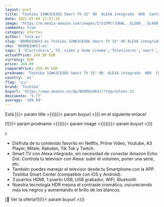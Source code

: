 ```yaml
---
layout: post
title: 'Toshiba 32WK3C63DG Smart TV 32" HD  ALEXA integrado  HDR  Control voz  SAT  Bluetooth  comp. "Hey Google". Dolby Audio  DTS.'
date: 2022-07-09 17:57:14
image: 'https://m.media-amazon.com/images/I/51VMtrJU6WL._SL500_._SL400_.jpg'
comments: true
category: ofertas
author: 'tole.es'
slug: 'B09RQ1H6VJ-es Toshiba 32WK3C63DG Smart TV 32" HD ALEXA integrado HDR...'
sku: 'B09RQ1H6VJ-es'
tags: [ 'Electrónica','TV, vídeo y home cinema','Televisores','smart','toshiba','tv','🇪🇸', ]
actualPrice: 244.99 EUR
currency: EUR
price: 244.99
comparePrice: 259.99 EUR
prodname: 'Toshiba 32WK3C63DG Smart TV 32" HD  ALEXA integrado  HDR  Control voz  SAT  Bluetooth  comp. "Hey Google". Dolby Audio  DTS.'
country: 'es'
flag: '🇪🇸'
brand: 'Toshiba'
buyurl: 'https://www.amazon.es/dp/B09RQ1H6VJ/?tag=tolees-21'
descuento: '5.77'
average: '209.99'
---
```


Está [{{< param title >}}]({{< param buyurl >}}) en el siguiente enlace!

[![{{< param prodname >}}]({{< param image >}})]({{< param buyurl >}})

ℹ️:

- Disfruta de tu contenido favorito en Netflix, Prime Video, Youtube, A3 Player, Mitele, Rakuten, Tik Tok y Twitch.
- Smart TV con Alexa integrado, sin necesidad de conectar Amazon Echo Dot. Controla tu televisor con Alexa: subir el volumen, poner una serie, etc.
- También puedes manejar el televisor desde tu Smartphone con la APP Toshiba Smart Center (compatible con iOS y Android).
- 3 puertos HDMI, 1 puerto USB, USB grabador, WIFI, Bluetooth
- Nuestra tecnología HDR mejora el contraste cromático, oscureciendo más los negros y aumentando el brillo de los blancos.

[🛒 Ver la oferta!!]({{< param buyurl >}})
